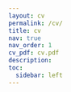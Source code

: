 ```yaml
---
layout: cv
permalink: /cv/
title: cv
nav: true
nav_order: 1
cv_pdf: cv.pdf
description: 
toc:
  sidebar: left
---
```

